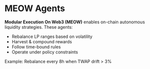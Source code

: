 # MEOW Agents

**Modular Execution On Web3 (MEOW)** enables on-chain autonomous liquidity strategies. These agents:

* Rebalance LP ranges based on volatility
* Harvest & compound rewards
* Follow time-bound rules
* Operate under policy constraints

Example: Rebalance every 8h when TWAP drift > 3%
